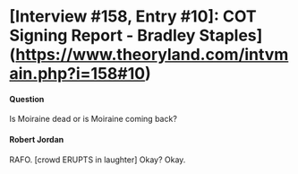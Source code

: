# [Interview #158, Entry #10]: COT Signing Report - Bradley Staples](https://www.theoryland.com/intvmain.php?i=158#10)

#### Question

Is Moiraine dead or is Moiraine coming back?

#### Robert Jordan

RAFO. [crowd ERUPTS in laughter] Okay? Okay.

